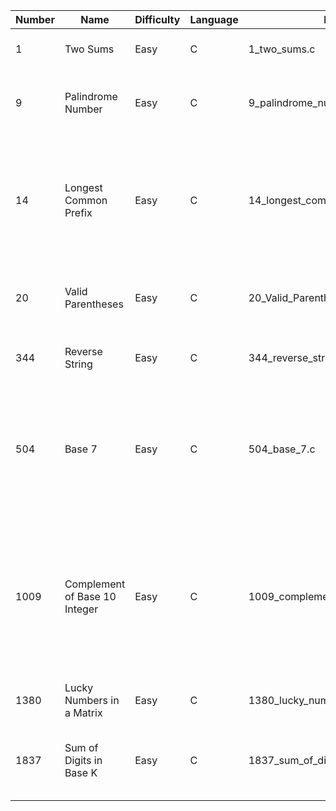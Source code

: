 | Number     |     Name      | Difficulty  | Language | Filename | Notes/Hint  |
| ---------- | ------------- | ----------- | -------- | -------- | ----------- |
| 1    | Two Sums                      | Easy | C | 1_two_sums.c                   | Don't compare indices already compared.  |
| 9    | Palindrome Number             | Easy | C | 9_palindrome_number.c          | Convert half the palindrome to base 10 and compare it to the remaining half. |
| 14   | Longest Common Prefix         | Easy | C | 14_longest_common_prefix.c     | Compare each character of an arbitrarily chosen word one-by-one against all words adn keep the characters that all the words have in common. |
| 20   | Valid Parentheses             | Easy | C | 20_Valid_Parenthesis.c         | Use a stack. Increment on open and decrement on close. |
| 344  | Reverse String                | Easy | C | 344_reverse_string.c           | Iterate for half the word length, swapping characters. |
| 504  | Base 7                        | Easy | C | 504_base_7.c                   | Base conversion is just a division, modulus, and accumulator. Division and Modulo use the new radix. The accumulator uses the old radix. |
| 1009 | Complement of Base 10 Integer | Easy | C | 1009_complement_of_base_10_integer.c | The binary complement of the signed input produces a negative signed output. You must inverse the integer and also disregard the sign bits. Return the "unsigned"/value portion only. |
| 1380 | Lucky Numbers in a Matrix | Easy | C | 1380_lucky_numbers_in_a_matrix.c | No special tricks. |
| 1837 | Sum of Digits in Base K       | Easy | C | 1837_sum_of_digits_in_base_k.c | Same principles as #504 but the accumulator is only a summation of the one's place. |